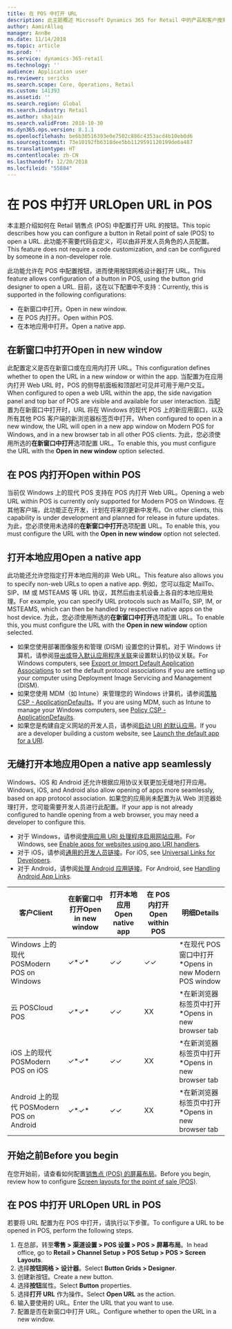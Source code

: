 ```yaml
---
title: 在 POS 中打开 URL
description: 此主题概述 Microsoft Dynamics 365 for Retail 中的产品和客户搜索的增强功能。
author: AamirAllaq
manager: AnnBe
ms.date: 11/14/2018
ms.topic: article
ms.prod: ''
ms.service: dynamics-365-retail
ms.technology: ''
audience: Application user
ms.reviewer: sericks
ms.search.scope: Core, Operations, Retail
ms.custom: 141393
ms.assetid: ''
ms.search.region: Global
ms.search.industry: Retail
ms.author: shajain
ms.search.validFrom: 2018-10-30
ms.dyn365.ops.version: 8.1.1
ms.openlocfilehash: be6b30516393e0e7502c886c4353acd4b10eb0d6
ms.sourcegitcommit: 73e10192fb6318dee5bb1129591120199de6a487
ms.translationtype: HT
ms.contentlocale: zh-CN
ms.lasthandoff: 12/20/2018
ms.locfileid: "55884"
---
```

# <a name="open-url-in-pos"></a><span data-ttu-id="bbe1c-103">在 POS 中打开 URL</span><span class="sxs-lookup"><span data-stu-id="bbe1c-103">Open URL in POS</span></span>

<span data-ttu-id="bbe1c-104">本主题介绍如何在 Retail 销售点 (POS) 中配置打开 URL 的按钮。</span><span class="sxs-lookup"><span data-stu-id="bbe1c-104">This topic describes how you can configure a button in Retail point of sale (POS) to open a URL.</span></span> <span data-ttu-id="bbe1c-105">此功能不需要代码自定义，可以由非开发人员角色的人员配置。</span><span class="sxs-lookup"><span data-stu-id="bbe1c-105">This feature does not require a code customization, and can be configured by someone in a non-developer role.</span></span>

<span data-ttu-id="bbe1c-106">此功能允许在 POS 中配置按钮，进而使用按钮网格设计器打开 URL。</span><span class="sxs-lookup"><span data-stu-id="bbe1c-106">This feature allows configuration of a button in POS, using the button grid designer to open a URL.</span></span> <span data-ttu-id="bbe1c-107">目前，这在以下配置中不支持：</span><span class="sxs-lookup"><span data-stu-id="bbe1c-107">Currently, this is supported in the following configurations:</span></span>

- <span data-ttu-id="bbe1c-108">在新窗口中打开。</span><span class="sxs-lookup"><span data-stu-id="bbe1c-108">Open in new window.</span></span>
- <span data-ttu-id="bbe1c-109">在 POS 内打开。</span><span class="sxs-lookup"><span data-stu-id="bbe1c-109">Open within POS.</span></span>
- <span data-ttu-id="bbe1c-110">在本地应用中打开。</span><span class="sxs-lookup"><span data-stu-id="bbe1c-110">Open a native app.</span></span> 

## <a name="open-in-new-window"></a><span data-ttu-id="bbe1c-111">在新窗口中打开</span><span class="sxs-lookup"><span data-stu-id="bbe1c-111">Open in new window</span></span>

<span data-ttu-id="bbe1c-112">此配置定义是否在新窗口或在应用内打开 URL。</span><span class="sxs-lookup"><span data-stu-id="bbe1c-112">This configuration defines whether to open the URL in a new window or within the app.</span></span> <span data-ttu-id="bbe1c-113">当配置为在应用内打开 Web URL 时，POS 的侧导航面板和顶部栏可见并可用于用户交互。</span><span class="sxs-lookup"><span data-stu-id="bbe1c-113">When configured to open a web URL within the app, the side navigation panel and top bar of POS are visible and available for user interaction.</span></span> <span data-ttu-id="bbe1c-114">当配置为在新窗口中打开时，URL 将在 Windows 的现代 POS 上的新应用窗口，以及所有其他 POS 客户端的新浏览器标签页中打开。</span><span class="sxs-lookup"><span data-stu-id="bbe1c-114">When configured to open in a new window, the URL will open in a new app window on Modern POS for Windows, and in a new browser tab in all other POS clients.</span></span> <span data-ttu-id="bbe1c-115">为此，您必须使用所选的**在新窗口中打开**选项配置 URL。</span><span class="sxs-lookup"><span data-stu-id="bbe1c-115">To enable this, you must configure the URL with the **Open in new window** option selected.</span></span>

## <a name="open-within-pos"></a><span data-ttu-id="bbe1c-116">在 POS 内打开</span><span class="sxs-lookup"><span data-stu-id="bbe1c-116">Open within POS</span></span>
<span data-ttu-id="bbe1c-117">当前仅 Windows 上的现代 POS 支持在 POS 内打开 Web URL。</span><span class="sxs-lookup"><span data-stu-id="bbe1c-117">Opening a web URL within POS is currently only supported for Modern POS on Windows.</span></span> <span data-ttu-id="bbe1c-118">在其他客户端，此功能正在开发，计划在将来的更新中发布。</span><span class="sxs-lookup"><span data-stu-id="bbe1c-118">On other clients, this capability is under development and planned for release in future updates.</span></span> <span data-ttu-id="bbe1c-119">为此，您必须使用未选择的**在新窗口中打开**选项配置 URL。</span><span class="sxs-lookup"><span data-stu-id="bbe1c-119">To enable this, you must configure the URL with the **Open in new window** option not selected.</span></span>

## <a name="open-a-native-app"></a><span data-ttu-id="bbe1c-120">打开本地应用</span><span class="sxs-lookup"><span data-stu-id="bbe1c-120">Open a native app</span></span>
<span data-ttu-id="bbe1c-121">此功能还允许您指定打开本地应用的非 Web URL。</span><span class="sxs-lookup"><span data-stu-id="bbe1c-121">This feature also allows you to specify non-web URLs to open a native app.</span></span> <span data-ttu-id="bbe1c-122">例如，您可以指定 MailTo、SIP、IM 或 MSTEAMS 等 URL 协议，其然后由主机设备上各自的本地应用处理。</span><span class="sxs-lookup"><span data-stu-id="bbe1c-122">For example, you can specify URL protocols such as MailTo, SIP, IM, or MSTEAMS, which can then be handled by respective native apps on the host device.</span></span> <span data-ttu-id="bbe1c-123">为此，您必须使用所选的**在新窗口中打开**选项配置 URL。</span><span class="sxs-lookup"><span data-stu-id="bbe1c-123">To enable this, you must configure the URL with the **Open in new window** option selected.</span></span> 

- <span data-ttu-id="bbe1c-124">如果您使用部署图像服务和管理 (DISM) 设置您的计算机，对于 Windows 计算机，请参阅[导出或导入默认应用程序关联](https://docs.microsoft.com/windows-hardware/manufacture/desktop/export-or-import-default-application-associations)来设置默认的协议关联。</span><span class="sxs-lookup"><span data-stu-id="bbe1c-124">For Windows computers, see [Export or Import Default Application Associations](https://docs.microsoft.com/windows-hardware/manufacture/desktop/export-or-import-default-application-associations) to set the default protocol associations if you are setting up your computer using Deployment Image Servicing and Management (DISM).</span></span> 
- <span data-ttu-id="bbe1c-125">如果您使用 MDM（如 Intune）来管理您的 Windows 计算机，请参阅[策略 CSP - ApplicationDefaults](https://docs.microsoft.com/windows/client-management/mdm/policy-csp-applicationdefaults)。</span><span class="sxs-lookup"><span data-stu-id="bbe1c-125">If you are using MDM, such as Intune to manage your Windows computers, see [Policy CSP - ApplicationDefaults](https://docs.microsoft.com/windows/client-management/mdm/policy-csp-applicationdefaults).</span></span> 
- <span data-ttu-id="bbe1c-126">如果您是构建自定义网站的开发人员，请参阅[启动 URI 的默认应用](https://docs.microsoft.com/windows/uwp/launch-resume/launch-default-app)。</span><span class="sxs-lookup"><span data-stu-id="bbe1c-126">If you are a developer building a custom website, see [Launch the default app for a URI](https://docs.microsoft.com/windows/uwp/launch-resume/launch-default-app).</span></span> 

## <a name="open-a-native-app-seamlessly"></a><span data-ttu-id="bbe1c-127">无缝打开本地应用</span><span class="sxs-lookup"><span data-stu-id="bbe1c-127">Open a native app seamlessly</span></span>
<span data-ttu-id="bbe1c-128">Windows、iOS 和 Android 还允许根据应用协议关联更加无缝地打开应用。</span><span class="sxs-lookup"><span data-stu-id="bbe1c-128">Windows, iOS, and Android also allow opening of apps more seamlessly, based on app protocol association.</span></span> <span data-ttu-id="bbe1c-129">如果您的应用尚未配置为从 Web 浏览器处理打开，您可能需要开发人员进行此配置。</span><span class="sxs-lookup"><span data-stu-id="bbe1c-129">If your app is not already configured to handle opening from a web browser, you may need a developer to configure this.</span></span>

- <span data-ttu-id="bbe1c-130">对于 Windows，请参阅[使用应用 URI 处理程序启用网站应用](https://docs.microsoft.com/windows/uwp/launch-resume/web-to-app-linking)。</span><span class="sxs-lookup"><span data-stu-id="bbe1c-130">For Windows, see [Enable apps for websites using app URI handlers](https://docs.microsoft.com/windows/uwp/launch-resume/web-to-app-linking).</span></span>
- <span data-ttu-id="bbe1c-131">对于 iOS，请参阅[通用的开发人员链接](https://developer.apple.com/ios/universal-links/)。</span><span class="sxs-lookup"><span data-stu-id="bbe1c-131">For iOS, see [Universal Links for Developers](https://developer.apple.com/ios/universal-links/).</span></span>
- <span data-ttu-id="bbe1c-132">对于 Android，请参阅[处理 Android 应用链接](https://developer.android.com/training/app-links/)。</span><span class="sxs-lookup"><span data-stu-id="bbe1c-132">For Android, see [Handling Android App Links](https://developer.android.com/training/app-links/).</span></span>  


|   <span data-ttu-id="bbe1c-133">客户</span><span class="sxs-lookup"><span data-stu-id="bbe1c-133">Client</span></span>                |<span data-ttu-id="bbe1c-134">在新窗口中打开</span><span class="sxs-lookup"><span data-stu-id="bbe1c-134">Open in new window</span></span> |<span data-ttu-id="bbe1c-135">打开本地应用</span><span class="sxs-lookup"><span data-stu-id="bbe1c-135">Open native app</span></span> | <span data-ttu-id="bbe1c-136">在 POS 内打开</span><span class="sxs-lookup"><span data-stu-id="bbe1c-136">Open within POS</span></span>            | <span data-ttu-id="bbe1c-137">明细</span><span class="sxs-lookup"><span data-stu-id="bbe1c-137">Details</span></span>                           |
|-------------------------|-------------------|----------------|--------------------------|-----------------------------------|
| <span data-ttu-id="bbe1c-138">Windows 上的现代 POS</span><span class="sxs-lookup"><span data-stu-id="bbe1c-138">Modern POS on Windows</span></span>   | <span data-ttu-id="bbe1c-139">✓\*</span><span class="sxs-lookup"><span data-stu-id="bbe1c-139">✓\*</span></span>                |    <span data-ttu-id="bbe1c-140">✓</span><span class="sxs-lookup"><span data-stu-id="bbe1c-140">✓</span></span>          |       <span data-ttu-id="bbe1c-141">✓</span><span class="sxs-lookup"><span data-stu-id="bbe1c-141">✓</span></span>                  | <span data-ttu-id="bbe1c-142">\*在现代 POS 窗口中打开</span><span class="sxs-lookup"><span data-stu-id="bbe1c-142">\*Opens in new Modern POS window</span></span>   |
| <span data-ttu-id="bbe1c-143">云 POS</span><span class="sxs-lookup"><span data-stu-id="bbe1c-143">Cloud POS</span></span>               | <span data-ttu-id="bbe1c-144">✓\*</span><span class="sxs-lookup"><span data-stu-id="bbe1c-144">✓\*</span></span>                |    <span data-ttu-id="bbe1c-145">✓</span><span class="sxs-lookup"><span data-stu-id="bbe1c-145">✓</span></span>          |       <span data-ttu-id="bbe1c-146">X</span><span class="sxs-lookup"><span data-stu-id="bbe1c-146">X</span></span>                   |  <span data-ttu-id="bbe1c-147">\*在新浏览器标签页中打开</span><span class="sxs-lookup"><span data-stu-id="bbe1c-147">\*Opens in new browser tab</span></span>       |
| <span data-ttu-id="bbe1c-148">iOS 上的现代 POS</span><span class="sxs-lookup"><span data-stu-id="bbe1c-148">Modern POS on iOS</span></span>       | <span data-ttu-id="bbe1c-149">✓\*</span><span class="sxs-lookup"><span data-stu-id="bbe1c-149">✓\*</span></span>                |    <span data-ttu-id="bbe1c-150">✓</span><span class="sxs-lookup"><span data-stu-id="bbe1c-150">✓</span></span>          |       <span data-ttu-id="bbe1c-151">X</span><span class="sxs-lookup"><span data-stu-id="bbe1c-151">X</span></span>                  |  <span data-ttu-id="bbe1c-152">\*在新浏览器标签页中打开</span><span class="sxs-lookup"><span data-stu-id="bbe1c-152">\*Opens in new browser tab</span></span>        |
| <span data-ttu-id="bbe1c-153">Android 上的现代 POS</span><span class="sxs-lookup"><span data-stu-id="bbe1c-153">Modern POS on Android</span></span>   | <span data-ttu-id="bbe1c-154">✓\*</span><span class="sxs-lookup"><span data-stu-id="bbe1c-154">✓\*</span></span>                |    <span data-ttu-id="bbe1c-155">✓</span><span class="sxs-lookup"><span data-stu-id="bbe1c-155">✓</span></span>          |       <span data-ttu-id="bbe1c-156">X</span><span class="sxs-lookup"><span data-stu-id="bbe1c-156">X</span></span>                  |  <span data-ttu-id="bbe1c-157">\*在新浏览器标签页中打开</span><span class="sxs-lookup"><span data-stu-id="bbe1c-157">\*Opens in new browser tab</span></span>        |

## <a name="before-you-begin"></a><span data-ttu-id="bbe1c-158">开始之前</span><span class="sxs-lookup"><span data-stu-id="bbe1c-158">Before you begin</span></span>
<span data-ttu-id="bbe1c-159">在您开始前，请查看如何配置[销售点 (POS) 的屏幕布局](pos-screen-layouts.md)。</span><span class="sxs-lookup"><span data-stu-id="bbe1c-159">Before you begin, review how to configure [Screen layouts for the point of sale (POS)](pos-screen-layouts.md).</span></span>

## <a name="open-url-in-pos"></a><span data-ttu-id="bbe1c-160">在 POS 中打开 URL</span><span class="sxs-lookup"><span data-stu-id="bbe1c-160">Open URL in POS</span></span>
<span data-ttu-id="bbe1c-161">若要将 URL 配置为在 POS 中打开，请执行以下步骤。</span><span class="sxs-lookup"><span data-stu-id="bbe1c-161">To configure a URL to be opened in POS, perform the following steps.</span></span>

1.  <span data-ttu-id="bbe1c-162">在总部，转至**零售 > 渠道设置 > POS 设置 > POS > 屏幕布局**。</span><span class="sxs-lookup"><span data-stu-id="bbe1c-162">In head office, go to **Retail > Channel Setup > POS Setup > POS > Screen Layouts**.</span></span>
2.  <span data-ttu-id="bbe1c-163">选择**按钮网格 > 设计器**。</span><span class="sxs-lookup"><span data-stu-id="bbe1c-163">Select **Button Grids > Designer**.</span></span>
3.  <span data-ttu-id="bbe1c-164">创建新按钮。</span><span class="sxs-lookup"><span data-stu-id="bbe1c-164">Create a new button.</span></span>
4.  <span data-ttu-id="bbe1c-165">选择**按钮**属性。</span><span class="sxs-lookup"><span data-stu-id="bbe1c-165">Select **Button** properties.</span></span>
5.  <span data-ttu-id="bbe1c-166">选择**打开 URL** 作为操作。</span><span class="sxs-lookup"><span data-stu-id="bbe1c-166">Select **Open URL** as the action.</span></span>
6.  <span data-ttu-id="bbe1c-167">输入要使用的 URL。</span><span class="sxs-lookup"><span data-stu-id="bbe1c-167">Enter the URL that you want to use.</span></span>
7.  <span data-ttu-id="bbe1c-168">配置是否在新窗口中打开 URL。</span><span class="sxs-lookup"><span data-stu-id="bbe1c-168">Configure whether to open the URL in a new window.</span></span>
